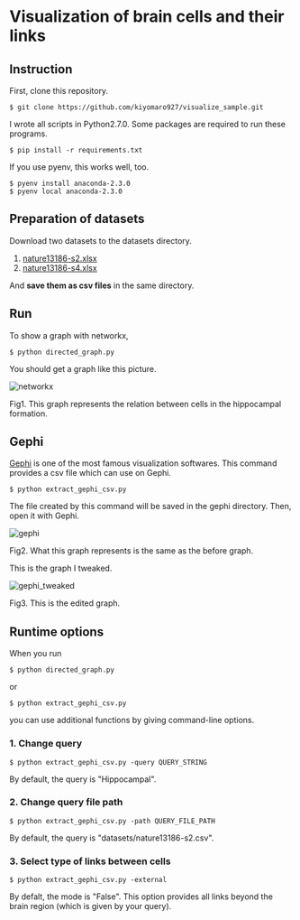 # Visualization of brain cells and their links


## Instruction

First, clone this repository.

```
$ git clone https://github.com/kiyomaro927/visualize_sample.git
```

I wrote all scripts in Python2.7.0.
Some packages are required to run these programs.

```
$ pip install -r requirements.txt
```

If you use pyenv, this works well, too.

```
$ pyenv install anaconda-2.3.0
$ pyenv local anaconda-2.3.0
```

## Preparation of datasets

Download two datasets to the datasets directory.

1. [nature13186-s2.xlsx](http://www.nature.com/nature/journal/v508/n7495/extref/nature13186-s2.xlsx)
2. [nature13186-s4.xlsx](http://www.nature.com/nature/journal/v508/n7495/extref/nature13186-s4.xlsx)

And __save them as csv files__ in the same directory.

## Run

To show a graph with networkx,

```
$ python directed_graph.py
```

You should get a graph like this picture.

![networkx](https://raw.github.com/wiki/kiyomaro927/visualize_sample/images/hippocampal_connection_graph1.png)

Fig1. This graph represents the relation between cells in the hippocampal formation.

## Gephi

[Gephi](https://gephi.org/) is one of the most famous visualization softwares.
This command provides a csv file which can use on Gephi.

```
$ python extract_gephi_csv.py
```

The file created by this command will be saved in the gephi directory.
Then, open it with Gephi.

![gephi](https://raw.github.com/wiki/kiyomaro927/visualize_sample/images/hippocampal_connection_graph2.png)

Fig2. What this graph represents is the same as the before graph.

This is the graph I tweaked.

![gephi_tweaked](https://raw.github.com/wiki/kiyomaro927/visualize_sample/images/hf2hf.png)

Fig3. This is the edited graph.


## Runtime options

When you run

```
$ python directed_graph.py
```

or

```
$ python extract_gephi_csv.py
``` 

you can use additional functions by giving command-line options.

### 1. Change query

```
$ python extract_gephi_csv.py -query QUERY_STRING
```

By default, the query is "Hippocampal".

### 2. Change query file path

```
$ python extract_gephi_csv.py -path QUERY_FILE_PATH
```

By default, the query is "datasets/nature13186-s2.csv".

### 3. Select type of links between cells

```
$ python extract_gephi_csv.py -external
```

By defalt, the mode is "False".
This option provides all links beyond the brain region (which is given by your query).
